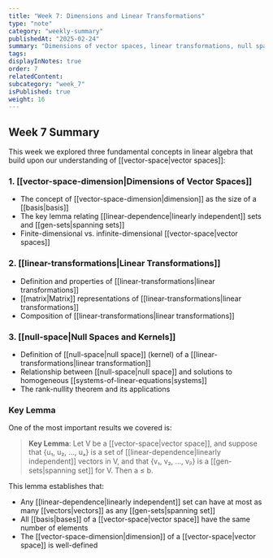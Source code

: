 ```yaml
---
title: "Week 7: Dimensions and Linear Transformations"
type: "note"
category: "weekly-summary"
publishedAt: "2025-02-24"
summary: "Dimensions of vector spaces, linear transformations, null spaces"
tags: 
displayInNotes: true
order: 7
relatedContent:
subcategory: "week_7"
isPublished: true
weight: 16
---
```

## Week 7 Summary

This week we explored three fundamental concepts in linear algebra that build upon our understanding of [[vector-space|vector spaces]]:

### 1. [[vector-space-dimension|Dimensions of Vector Spaces]]

- The concept of [[vector-space-dimension|dimension]] as the size of a [[basis|basis]]
- The key lemma relating [[linear-dependence|linearly independent]] sets and [[gen-sets|spanning sets]]
- Finite-dimensional vs. infinite-dimensional [[vector-space|vector spaces]]

### 2. [[linear-transformations|Linear Transformations]]

- Definition and properties of [[linear-transformations|linear transformations]]
- [[matrix|Matrix]] representations of [[linear-transformations|linear transformations]]
- Composition of [[linear-transformations|linear transformations]]

### 3. [[null-space|Null Spaces and Kernels]]

- Definition of [[null-space|null space]] (kernel) of a [[linear-transformations|linear transformation]]
- Relationship between [[null-space|null space]] and solutions to homogeneous [[systems-of-linear-equations|systems]]
- The rank-nullity theorem and its applications

### Key Lemma

One of the most important results we covered is:

> **Key Lemma**: Let V be a [[vector-space|vector space]], and suppose that {u₁, u₂, ..., uₐ} is a set of [[linear-dependence|linearly independent]] vectors in V, and that {v₁, v₂, ..., vᵦ} is a [[gen-sets|spanning set]] for V. Then a ≤ b.

This lemma establishes that:
- Any [[linear-dependence|linearly independent]] set can have at most as many [[vectors|vectors]] as any [[gen-sets|spanning set]]
- All [[basis|bases]] of a [[vector-space|vector space]] have the same number of elements
- The [[vector-space-dimension|dimension]] of a [[vector-space|vector space]] is well-defined
